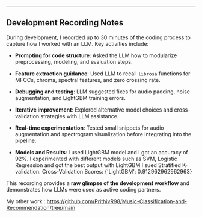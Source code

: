 ---

## Development Recording Notes

During development, I recorded up to 30 minutes of the coding process to capture how I worked with an LLM. Key activities include:

- **Prompting for code structure**: Asked the LLM how to modularize preprocessing, modeling, and evaluation steps.
- **Feature extraction guidance**: Used LLM to recall `librosa` functions for MFCCs, chroma, spectral features, and zero crossing rate.
- **Debugging and testing**: LLM suggested fixes for audio padding, noise augmentation, and LightGBM training errors.
- **Iterative improvement**: Explored alternative model choices and cross-validation strategies with LLM assistance.
- **Real-time experimentation**: Tested small snippets for audio augmentation and spectrogram visualization before integrating into the pipeline.

- **Models and Results**: I used LightGBM model and I got an accuracy of 92%. I experimented with different models such as SVM, Logistic Regression and got the best output with LightGBM I sued Stratified K-validation. 
Cross-Validation Scores: {'LightGBM': 0.912962962962963}

This recording provides a **raw glimpse of the development workflow** and demonstrates how LLMs were used as active coding partners.


My other work : https://github.com/PrithivR98/Music-Classification-and-Recommendation/tree/main
